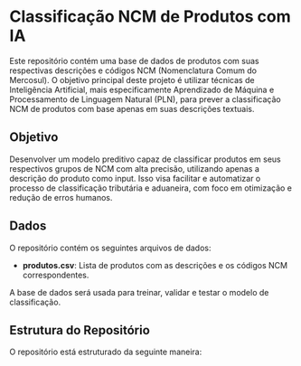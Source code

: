 # Classificação NCM de Produtos com IA

Este repositório contém uma base de dados de produtos com suas respectivas descrições e códigos NCM (Nomenclatura Comum do Mercosul). O objetivo principal deste projeto é utilizar técnicas de Inteligência Artificial, mais especificamente Aprendizado de Máquina e Processamento de Linguagem Natural (PLN), para prever a classificação NCM de produtos com base apenas em suas descrições textuais.

## Objetivo

Desenvolver um modelo preditivo capaz de classificar produtos em seus respectivos grupos de NCM com alta precisão, utilizando apenas a descrição do produto como input. Isso visa facilitar e automatizar o processo de classificação tributária e aduaneira, com foco em otimização e redução de erros humanos.

## Dados

O repositório contém os seguintes arquivos de dados:
- **produtos.csv**: Lista de produtos com as descrições e os códigos NCM correspondentes.
  
A base de dados será usada para treinar, validar e testar o modelo de classificação.

## Estrutura do Repositório

O repositório está estruturado da seguinte maneira:


